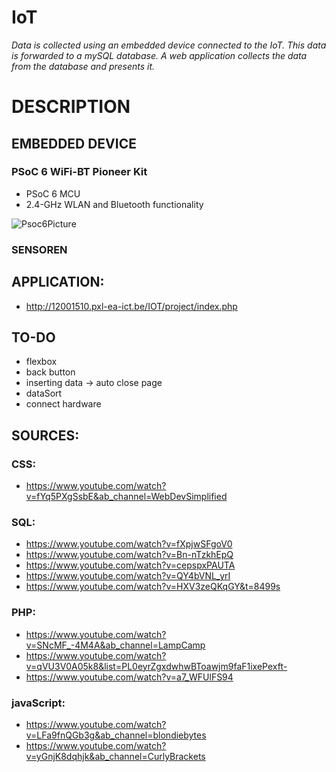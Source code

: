 # IoT

*Data is collected using an embedded device connected to the IoT. This data is forwarded to a mySQL database. A web application collects the data from the database and presents it.*

# DESCRIPTION
## EMBEDDED DEVICE
### PSoC 6 WiFi-BT Pioneer Kit
- PSoC 6 MCU
- 2.4-GHz WLAN and Bluetooth functionality 

![Psoc6Picture]()

### SENSOREN



## APPLICATION:

- http://12001510.pxl-ea-ict.be/IOT/project/index.php

## TO-DO
- flexbox
- back button
- inserting data -> auto close page
- dataSort
- connect hardware

## SOURCES:

### CSS:
- https://www.youtube.com/watch?v=fYq5PXgSsbE&ab_channel=WebDevSimplified

### SQL:
- https://www.youtube.com/watch?v=fXpjwSFgoV0
- https://www.youtube.com/watch?v=Bn-nTzkhEpQ
- https://www.youtube.com/watch?v=cepspxPAUTA
- https://www.youtube.com/watch?v=QY4bVNL_yrI
- https://www.youtube.com/watch?v=HXV3zeQKqGY&t=8499s

### PHP:
- https://www.youtube.com/watch?v=SNcMF_-4M4A&ab_channel=LampCamp
- https://www.youtube.com/watch?v=qVU3V0A05k8&list=PL0eyrZgxdwhwBToawjm9faF1ixePexft-
- https://www.youtube.com/watch?v=a7_WFUlFS94

### javaScript:
- https://www.youtube.com/watch?v=LFa9fnQGb3g&ab_channel=blondiebytes
- https://www.youtube.com/watch?v=yGnjK8dqhjk&ab_channel=CurlyBrackets

